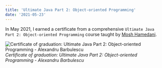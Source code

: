 ```yaml
---
title: 'Ultimate Java Part 2: Object-oriented Programming'
date: '2021-05-23'
---
```


In May 2021, I earned a certificate from a comprehensive `Ultimate Java Part 2: Object-oriented Programming` course taught by [Mosh Hamedani](https://twitter.com/moshhamedani).

![Certificate of graduation: Ultimate Java Part 2: Object-oriented Programming - Alexandru Barbulescu](/images/certifications/java/ultimate-java-part-2-object-oriented-programming.webp)
_Certificate of graduation: Ultimate Java Part 2: Object-oriented Programming - Alexandru Barbulescu_
